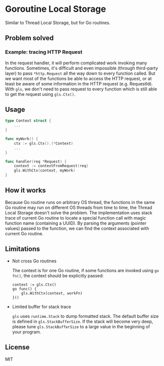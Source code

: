 # Goroutine Local Storage

Similar to Thread Local Storage, but for Go routines.

## Problem solved

### Example: tracing HTTP Request

In the request handler, it will perform complicated work invoking
many functions.
Sometimes, it's difficult and even impossible (through third-party layer)
to pass `*http.Request` all the way down to every function called.
But we want most of the functions be able to access the HTTP request,
or at least be aware of some information in the HTTP request (e.g. RequestId).
With `gls`, we don't need to pass request to every function which is still
able to get the request using `gls.Ctx()`.

## Usage

```go
type Context struct {
    ...
}

func myWork() {
    ctx := gls.Ctx().(*Context)
    ...
}

func handler(req *Request) {
    context := contextFromRequest(req)
    gls.WithCtx(context, myWork)
}
```

## How it works

Because Go routine runs on arbitrary OS thread, the functions in the same
Go routine may run on different OS threads from time to time, the Thread Local Storage doesn't solve the problem.
The implementation uses stack trace of current Go routine to locate a special
function call with magic function name (containing a UUID).
By parsing the arguments (pointer values) passed to the function, we can find
the context associated with current Go routine.

## Limitations

- Not cross Go routines

  The context is for one Go routine, if some functions are invoked using `go fn()`, the context should be explicitly passed:

  ```
  context := gls.Ctx()
  go func() {
      gls.WithCtx(context, workFn)
  }()
  ```

- Limited buffer for stack trace

  `gls` uses `runtime.Stack` to dump formatted stack.
  The default buffer size is defined in `gls.StackBufferSize`.
  If the stack will become very deep, please tune `gls.StackBufferSize`
  to a large value in the beginning of your program.

## License
MIT
